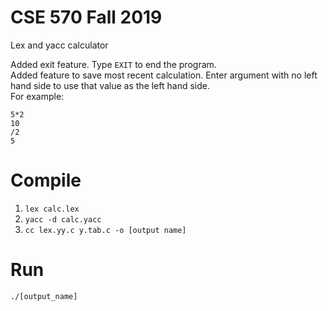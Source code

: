 # CSE 570 Fall 2019

Lex and yacc calculator

Added exit feature. Type ```EXIT``` to end the program.  
Added feature to save most recent calculation. Enter argument with no left hand side to use that value as the left hand side.  
For example:
```
5*2
10
/2
5
```

# Compile 
1. ```lex calc.lex```
2. ```yacc -d calc.yacc```
3. ```cc lex.yy.c y.tab.c -o [output name]```

# Run 
```./[output_name]```
